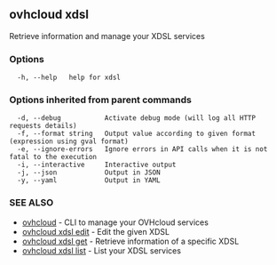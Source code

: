 ## ovhcloud xdsl

Retrieve information and manage your XDSL services

### Options

```
  -h, --help   help for xdsl
```

### Options inherited from parent commands

```
  -d, --debug           Activate debug mode (will log all HTTP requests details)
  -f, --format string   Output value according to given format (expression using gval format)
  -e, --ignore-errors   Ignore errors in API calls when it is not fatal to the execution
  -i, --interactive     Interactive output
  -j, --json            Output in JSON
  -y, --yaml            Output in YAML
```

### SEE ALSO

* [ovhcloud](ovhcloud.md)	 - CLI to manage your OVHcloud services
* [ovhcloud xdsl edit](ovhcloud_xdsl_edit.md)	 - Edit the given XDSL
* [ovhcloud xdsl get](ovhcloud_xdsl_get.md)	 - Retrieve information of a specific XDSL
* [ovhcloud xdsl list](ovhcloud_xdsl_list.md)	 - List your XDSL services

